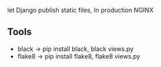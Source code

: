 let Django publish static files, In production NGINX

## Tools
* black -> pip install black, black views.py
* flake8 -> pip install flake8, flake8 views.py